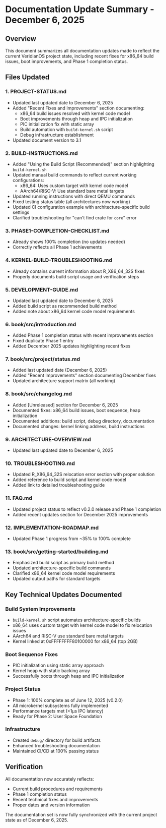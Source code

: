 # Documentation Update Summary - December 6, 2025

## Overview

This document summarizes all documentation updates made to reflect the current VeridianOS project state, including recent fixes for x86_64 build issues, boot improvements, and Phase 1 completion status.

## Files Updated

### 1. **PROJECT-STATUS.md**
- Updated last updated date to December 6, 2025
- Added "Recent Fixes and Improvements" section documenting:
  - x86_64 build issues resolved with kernel code model
  - Boot improvements through heap and IPC initialization
  - PIC initialization fix with static array
  - Build automation with `build-kernel.sh` script
  - Debug infrastructure establishment
- Updated document version to 3.1

### 2. **BUILD-INSTRUCTIONS.md**
- Added "Using the Build Script (Recommended)" section highlighting `build-kernel.sh`
- Updated manual build commands to reflect current working configurations:
  - x86_64: Uses custom target with kernel code model
  - AArch64/RISC-V: Use standard bare metal targets
- Updated running instructions with direct QEMU commands
- Fixed testing status table (all architectures now working)
- Updated CI configuration example with architecture-specific build settings
- Clarified troubleshooting for "can't find crate for `core`" error

### 3. **PHASE1-COMPLETION-CHECKLIST.md**
- Already shows 100% completion (no updates needed)
- Correctly reflects all Phase 1 achievements

### 4. **KERNEL-BUILD-TROUBLESHOOTING.md**
- Already contains current information about R_X86_64_32S fixes
- Properly documents build script usage and verification steps

### 5. **DEVELOPMENT-GUIDE.md**
- Updated last updated date to December 6, 2025
- Added build script as recommended build method
- Added note about x86_64 kernel code model requirements

### 6. **book/src/introduction.md**
- Added Phase 1 completion status with recent improvements section
- Fixed duplicate Phase 1 entry
- Added December 2025 updates highlighting recent fixes

### 7. **book/src/project/status.md**
- Added last updated date (December 6, 2025)
- Added "Recent Improvements" section documenting December fixes
- Updated architecture support matrix (all working)

### 8. **book/src/changelog.md**
- Added [Unreleased] section for December 6, 2025
- Documented fixes: x86_64 build issues, boot sequence, heap initialization
- Documented additions: build script, debug directory, documentation
- Documented changes: kernel linking address, build instructions

### 9. **ARCHITECTURE-OVERVIEW.md**
- Updated last updated date to December 6, 2025

### 10. **TROUBLESHOOTING.md**
- Updated R_X86_64_32S relocation error section with proper solution
- Added reference to build script and kernel code model
- Added link to detailed troubleshooting guide

### 11. **FAQ.md**
- Updated project status to reflect v0.2.0 release and Phase 1 completion
- Added recent updates section for December 2025 improvements

### 12. **IMPLEMENTATION-ROADMAP.md**
- Updated Phase 1 progress from ~35% to 100% complete

### 13. **book/src/getting-started/building.md**
- Emphasized build script as primary build method
- Updated architecture-specific build commands
- Clarified x86_64 kernel code model requirements
- Updated output paths for standard targets

## Key Technical Updates Documented

### Build System Improvements
- `build-kernel.sh` script automates architecture-specific builds
- x86_64 uses custom target with kernel code model to fix relocation issues
- AArch64 and RISC-V use standard bare metal targets
- Kernel linked at 0xFFFFFFFF80100000 for x86_64 (top 2GB)

### Boot Sequence Fixes
- PIC initialization using static array approach
- Kernel heap with static backing array
- Successfully boots through heap and IPC initialization

### Project Status
- Phase 1: 100% complete as of June 12, 2025 (v0.2.0)
- All microkernel subsystems fully implemented
- Performance targets met (<1μs IPC latency)
- Ready for Phase 2: User Space Foundation

### Infrastructure
- Created `debug/` directory for build artifacts
- Enhanced troubleshooting documentation
- Maintained CI/CD at 100% passing status

## Verification

All documentation now accurately reflects:
- Current build procedures and requirements
- Phase 1 completion status
- Recent technical fixes and improvements
- Proper dates and version information

The documentation set is now fully synchronized with the current project state as of December 6, 2025.